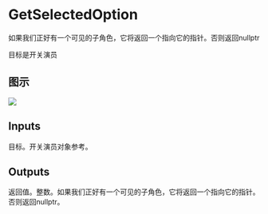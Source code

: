 # GetSelectedOption

如果我们正好有一个可见的子角色，它将返回一个指向它的指针。否则返回nullptr

目标是开关演员

## 图示

![]($-20221218-21060882.png)

## Inputs

目标。开关演员对象参考。  

## Outputs

返回值。整数。如果我们正好有一个可见的子角色，它将返回一个指向它的指针。否则返回nullptr。
